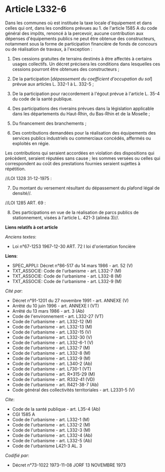 # Article L332-6

Dans les communes où est instituée la taxe locale d'équipement et dans celles qui ont, dans les conditions prévues au 1. de
l'article 1585 A du code général des impôts, renoncé à la percevoir, aucune contribution aux dépenses d'équipements publics
ne peut être obtenue des constructeurs, notamment sous la forme de participation financière de fonds de concours ou de
réalisation de travaux, à l'exception :

1. Des cessions gratuites de terrains destinés à être affectés à certains usages collectifs. Un décret précisera les
conditions dans lesquelles ces cessions pourront être obtenues des constructeurs ;

2. De la participation [*dépassement du coefficient d'occupation du sol*] prévue aux articles L. 332-1 à L. 332-5 ;

3. De la participation pour raccordement à l'égout prévue à l'article L. 35-4 du code de la santé publique.

4. Des participations des riverains prévues dans la législation applicable dans les départements du Haut-Rhin, du Bas-Rhin et
de la Moselle ;

5. Du financement des branchements ;

6. Des contributions demandées pour la réalisation des équipements des services publics industriels ou commerciaux concédés,
affermés ou exploités en régie.

Les contributions qui seraient accordées en violation des dispositions qui précèdent, seraient réputées sans cause ; les
sommes versées ou celles qui correspondent au coût des prestations fournies seraient sujettes à répétition.

//LOI  1328 31-12-1975 :

7. Du montant du versement résultant du dépassement du plafond légal de densité//.

//LOI  1285 ART. 69 :

8. Des participations en vue de la réalisation de parcs publics de stationnement, visées à l'article L. 421-3 (alinéa 3)//.

**Liens relatifs à cet article**

_Anciens textes_:

  - Loi n°67-1253 1967-12-30 ART. 72 I loi d'orientation foncière

**Liens**:

  - SPEC_APPLI: Décret n°86-517 du 14 mars 1986 - art. 52 (V)
  - TXT_ASSOCIE: Code de l'urbanisme - art. L332-7 (M)
  - TXT_ASSOCIE: Code de l'urbanisme - art. L332-8 (M)
  - TXT_ASSOCIE: Code de l'urbanisme - art. L332-9 (M)

_Cité par_:

  - Décret n°91-1201 du 27 novembre 1991 - art. ANNEXE (V)
  - Arrêté du 10 juin 1996 - art. ANNEXE I (VT)
  - Arrêté du 13 mars 1986 - art. 3 (Ab)
  - Code de l'environnement - art. L332-27 (VT)
  - Code de l'urbanisme - art. L332-12 (M)
  - Code de l'urbanisme - art. L332-13 (M)
  - Code de l'urbanisme - art. L332-15 (V)
  - Code de l'urbanisme - art. L332-30 (V)
  - Code de l'urbanisme - art. L332-6-1 (V)
  - Code de l'urbanisme - art. L332-7 (M)
  - Code de l'urbanisme - art. L332-8 (M)
  - Code de l'urbanisme - art. L332-9 (M)
  - Code de l'urbanisme - art. L340-2 (Ab)
  - Code de l'urbanisme - art. L730-1 (VT)
  - Code de l'urbanisme - art. R*315-29 (M)
  - Code de l'urbanisme - art. R332-41 (VD)
  - Code de l'urbanisme - art. R421-38-7 (Ab)
  - Code général des collectivités territoriales - art. L2331-5 (V)

_Cite_:

  - Code de la santé publique - art. L35-4 (Ab)
  - CGI 1585 A
  - Code de l'urbanisme - art. L332-1 (M)
  - Code de l'urbanisme - art. L332-2 (M)
  - Code de l'urbanisme - art. L332-3 (M)
  - Code de l'urbanisme - art. L332-4 (Ab)
  - Code de l'urbanisme - art. L332-5 (Ab)
  - Code de l'urbanisme L421-3 AL. 3

_Codifié par_:

  - Décret n°73-1022 1973-11-08 JORF 13 NOVEMBRE 1973
